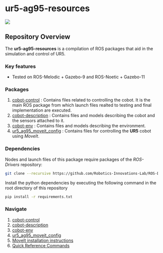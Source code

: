 # ur5-ag95-resources
![](human_robot_collaboration.gif)
## Repository Overview
The **ur5-ag95-resources** is a compilation of ROS packages that aid in the simulation and control of UR5. 


### Key features
- Tested on ROS-Melodic + Gazebo-9 and ROS-Noetic + Gazebo-11

### Packages
1. [cobot-control] : Contains files related to controlling the cobot. It is the main ROS package from which launch files realted to testing and final implementation are executed.
2. [cobot-description] : Contains files and models describing the cobot and the sensors attached to it.
3. [cobot-env] : Contains files and models describing the environment.
4. [ur5_ag95_moveit_config] : Contains files for controlling the **UR5** cobot using *MoveIt*.

### Dependencies
Nodes and launch files of this package require packages of the _ROS-Drivers_ repository:
```bash
git clone --recursive https://github.com/Robotics-Innovations-Lab/ROS-Drivers.git
```
Install the python dependencies by executing the following command in the root directory of this repository
```bash
pip install -r requirements.txt
```

### Navigate
1. [cobot-control](./cobot-control)
2. [cobot-description](./cobot-description)
3. [cobot-env](./cobot-env)
4. [ur5_ag95_moveit_config](./ur5_ag95_moveit_config)
5. [MoveIt installation instructions](./cobot-description/README.md#moveit-installation)
6. [Quick Reference Commands](./docs/quick_reference_cmds.md)

[cobot-control]: ./cobot-control/README.md
[cobot-description]: ./cobot-description/README.md
[cobot-env]: ./cobot-env/README.md
[ur5_ag95_moveit_config]: ./ur5_ag95_moveit_config/README.md